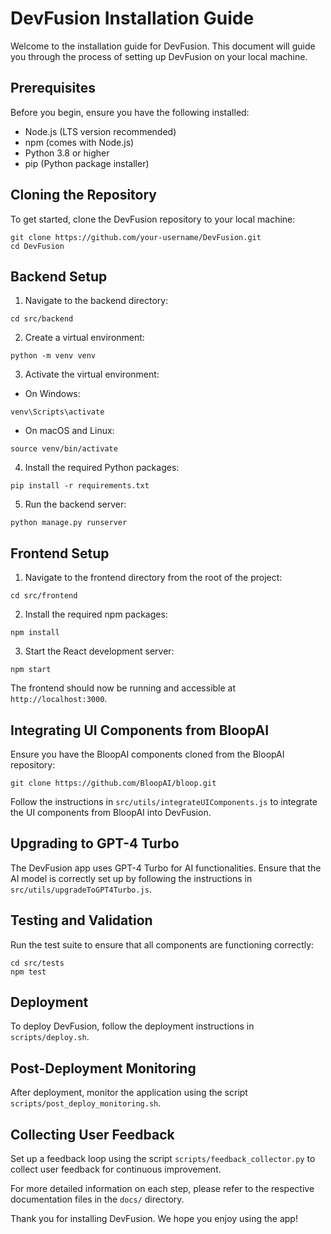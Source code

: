 # DevFusion Installation Guide

Welcome to the installation guide for DevFusion. This document will guide you through the process of setting up DevFusion on your local machine.

## Prerequisites

Before you begin, ensure you have the following installed:
- Node.js (LTS version recommended)
- npm (comes with Node.js)
- Python 3.8 or higher
- pip (Python package installer)

## Cloning the Repository

To get started, clone the DevFusion repository to your local machine:

```
git clone https://github.com/your-username/DevFusion.git
cd DevFusion
```

## Backend Setup

1. Navigate to the backend directory:

```
cd src/backend
```

2. Create a virtual environment:

```
python -m venv venv
```

3. Activate the virtual environment:

- On Windows:

```
venv\Scripts\activate
```

- On macOS and Linux:

```
source venv/bin/activate
```

4. Install the required Python packages:

```
pip install -r requirements.txt
```

5. Run the backend server:

```
python manage.py runserver
```

## Frontend Setup

1. Navigate to the frontend directory from the root of the project:

```
cd src/frontend
```

2. Install the required npm packages:

```
npm install
```

3. Start the React development server:

```
npm start
```

The frontend should now be running and accessible at `http://localhost:3000`.

## Integrating UI Components from BloopAI

Ensure you have the BloopAI components cloned from the BloopAI repository:

```
git clone https://github.com/BloopAI/bloop.git
```

Follow the instructions in `src/utils/integrateUIComponents.js` to integrate the UI components from BloopAI into DevFusion.

## Upgrading to GPT-4 Turbo

The DevFusion app uses GPT-4 Turbo for AI functionalities. Ensure that the AI model is correctly set up by following the instructions in `src/utils/upgradeToGPT4Turbo.js`.

## Testing and Validation

Run the test suite to ensure that all components are functioning correctly:

```
cd src/tests
npm test
```

## Deployment

To deploy DevFusion, follow the deployment instructions in `scripts/deploy.sh`.

## Post-Deployment Monitoring

After deployment, monitor the application using the script `scripts/post_deploy_monitoring.sh`.

## Collecting User Feedback

Set up a feedback loop using the script `scripts/feedback_collector.py` to collect user feedback for continuous improvement.

For more detailed information on each step, please refer to the respective documentation files in the `docs/` directory.

Thank you for installing DevFusion. We hope you enjoy using the app!